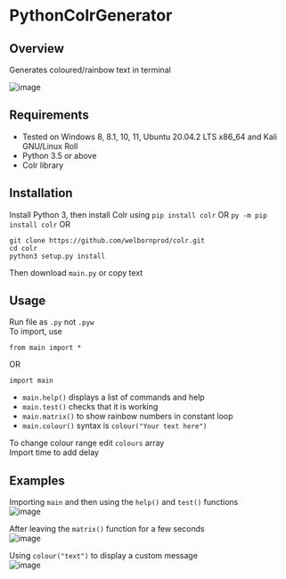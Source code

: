 # PythonColrGenerator
## Overview
Generates coloured/rainbow text in terminal    
     
![image](https://user-images.githubusercontent.com/79756011/209720507-28d003b4-0e53-4ff6-9f0f-06bae2c0357d.png)
## Requirements
- Tested on Windows 8, 8.1, 10, 11, Ubuntu 20.04.2 LTS x86_64 and Kali GNU/Linux Roll
- Python 3.5 or above
- Colr library 
## Installation
Install Python 3, then
install Colr using
`pip install colr` OR
`py -m pip install colr` OR
```
git clone https://github.com/welbornprod/colr.git
cd colr
python3 setup.py install
```
Then download `main.py` or copy text
## Usage
Run file as `.py` not `.pyw`  
To import, use
    
    from main import *
   
OR
    
    import main
    
- `main.help()` displays a list of commands and help    
- `main.test()` checks that it is working    
- `main.matrix()` to show rainbow numbers in constant loop
- `main.colour()` syntax is `colour("Your text here")`    
         
To change colour range edit `colours` array  
Import time to add delay

## Examples
     
Importing `main` and then using the `help()` and `test()` functions     
![image](https://user-images.githubusercontent.com/79756011/222980906-8bc6ae5f-1e89-4c33-8505-0d31c689449c.png)

After leaving the `matrix()` function for a few seconds     
![image](https://user-images.githubusercontent.com/79756011/222980932-eaf74f10-8c5d-41f4-ac1d-6b25ca9b716f.png)
       
Using `colour("text")` to display a custom message            
![image](https://user-images.githubusercontent.com/79756011/222980992-4fc04ab7-b0e8-4c45-8912-2ff90f4d49d3.png)    
